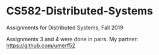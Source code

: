 # CS582-Distributed-Systems
Assignments for Distributed Systems, Fall 2019

Assignments 3 and 4 were done in pairs.
My partner: https://github.com/umerf52
